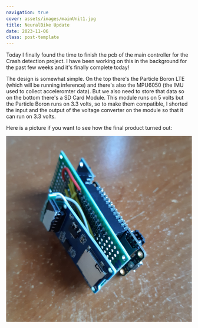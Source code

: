 ```yaml
---
navigation: true
cover: assets/images/mainUnit1.jpg
title: NeuralBike Update
date: 2023-11-06
class: post-template
---
```


Today I finally found the time to finish the pcb of the main controller for the Crash detection project. I have been working on this in the background for the past few weeks and it's finally complete today! 

The design is somewhat simple. On the top there's the Particle Boron LTE (which will be running inference) and there's also the MPU6050 (the IMU used to collect acceleromter data). But we also need to store that data so on the bottom there's a SD Card Module. This module runs on 5 volts but the Particle Boron runs on 3.3 volts, so to make them compatible, I shorted the input and the output of the voltage converter on the module so that it can run on 3.3 volts. 

Here is a picture if you want to see how the final product turned out:

![The main pcb](assets/images/mainUnit2.jpg)


